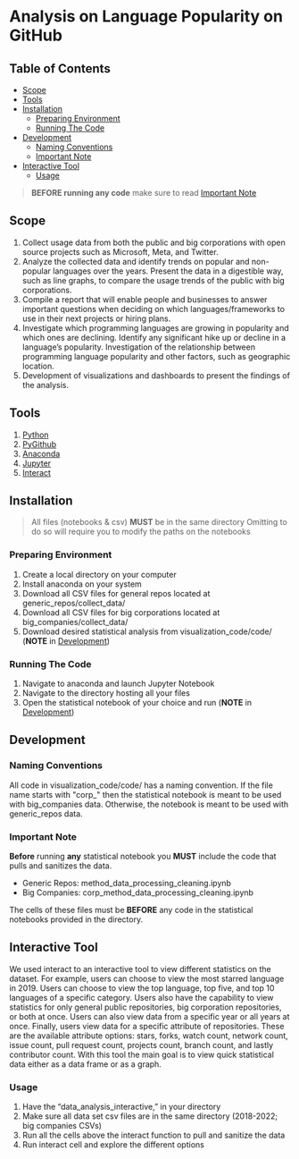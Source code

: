 # Analysis on Language Popularity on GitHub

## Table of Contents

- [Scope](#scope)
- [Tools](#tools)
- [Installation](#installation)
  - [Preparing Environment](#preparing-environment)
  - [Running The Code](#running-the-code)
- [Development](#development)
  - [Naming Conventions](#naming-conventions) 
  - [Important Note](#important-note)
- [Interactive Tool](#interactive-tool)
  - [Usage](#usage)

> **BEFORE running any code** make sure to read [Important Note](#important-note)

## Scope
1. Collect usage data from both the public and big corporations with open source projects such as Microsoft, Meta, and Twitter.
2. Analyze the collected data and identify trends on popular and non-popular languages over the years. Present the data in a digestible way, such as line graphs, to compare the usage trends of the public with big corporations.
3. Compile a report that will enable people and businesses to answer important questions when deciding on which languages/frameworks to use in their next projects or hiring plans.
4. Investigate which programming languages are growing in popularity and which ones are declining. Identify any significant hike up or decline in a language’s popularity. Investigation of the relationship between programming language popularity and other factors, such as
geographic location.
5. Development of visualizations and dashboards to present the findings of the analysis.

## Tools
1. [Python](https://www.python.org)
2. [PyGithub](https://github.com/PyGithub/PyGithub)
3. [Anaconda](https://www.anaconda.com)
4. [Jupyter](https://jupyter.org)
5. [Interact](https://ipywidgets.readthedocs.io/en/8.0.5/examples/Using%20Interact.html)

## Installation

> All files (notebooks & csv) **MUST** be in the same directory
> Omitting to do so will require you to modify the paths on the notebooks

### Preparing Environment
1. Create a local directory on your computer
2. Install anaconda on your system
3. Download all CSV files for general repos located at generic_repos/collect_data/
4. Download all CSV files for big corporations located at big_companies/collect_data/
5. Download desired statistical analysis from visualization_code/code/ (**NOTE** in [Development](#important-note))

### Running The Code
1. Navigate to anaconda and launch Jupyter Notebook
2. Navigate to the directory hosting all your files
3. Open the statistical notebook of your choice and run (**NOTE** in [Development](#important-note))

## Development

### Naming Conventions

All code in visualization_code/code/ has a naming convention. If the file name starts with "corp_" then the statistical notebook is meant to be used with big_companies data. Otherwise, the notebook is meant to be used with generic_repos data.

### Important Note

**Before** running **any** statistical notebook you **MUST** include the code that pulls and sanitizes the data.

- Generic Repos: method_data_processing_cleaning.ipynb
- Big Companies: corp_method_data_processing_cleaning.ipynb

The cells of these files must be **BEFORE** any code in the statistical notebooks provided in the directory.

## Interactive Tool

We used interact to an interactive tool to view different statistics on the dataset. For example, users can choose to view the most starred language in 2019. Users can choose to view the top language, top five, and top 10 languages of a specific category. Users also have the capability to view statistics for only general public repositories, big corporation repositories, or both at once. Users can also view data from a specific year or all years at once. Finally, users view data for a specific attribute of repositories. These are the available attribute options: stars, forks, watch count, network count, issue count, pull request count, projects count, branch count, and lastly contributor count. With this tool the main goal is to view quick statistical data either as a data frame or as a graph.

### Usage

1. Have the “data_analysis_interactive,” in your directory
2. Make sure all data set csv files are in the same directory (2018-2022; big companies CSVs)
3. Run all the cells above the interact function to pull and sanitize the data
4. Run interact cell and explore the different options

